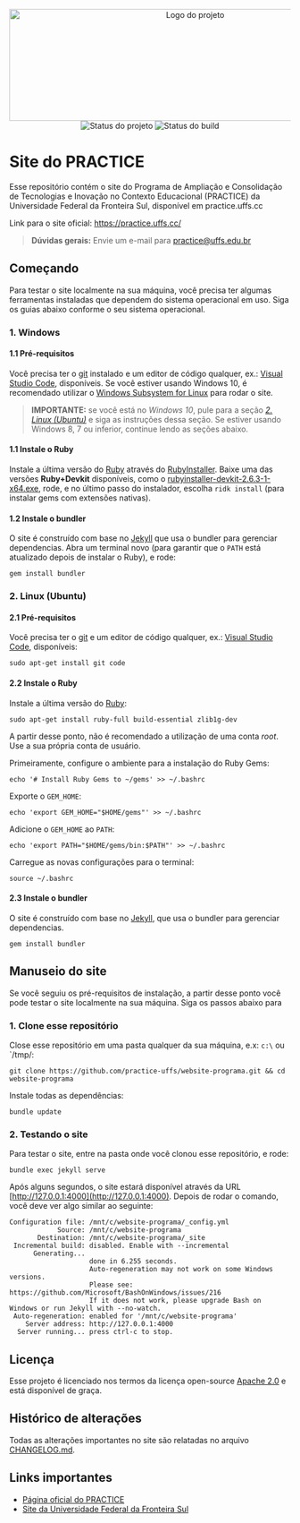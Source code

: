 <p align="center">
    <img width="650" height="200" src="https://github.com/practice-uffs/website-programa/blob/master/src/images/logo.png?raw=true" title="Logo do projeto"><br />
    <img src="https://img.shields.io/maintenance/yes/2020?style=for-the-badge" title="Status do projeto">
    <img src="https://img.shields.io/github/workflow/status/ccuffs/template/ci.uffs.cc?label=Build&logo=github&logoColor=white&style=for-the-badge" title="Status do build">
</p>

# Site do PRACTICE

Esse repositório contém o site do Programa de Ampliação e Consolidação de Tecnologias e Inovação no Contexto Educacional (PRACTICE) da Universidade Federal da Fronteira Sul, disponível em practice.uffs.cc

Link para o site oficial: https://practice.uffs.cc/

> **Dúvidas gerais:** Envie um e-mail para [practice@uffs.edu.br](mailto:practice@uffs.edu.br)

## Começando

Para testar o site localmente na sua máquina, você precisa ter algumas ferramentas instaladas que dependem do sistema operacional em uso. Siga os guias abaixo conforme o seu sistema operacional.

### 1. Windows
#### 1.1 Pré-requisitos

Você precisa ter o [git](https://gitforwindows.org/) instalado e um editor de código qualquer, ex.: [Visual Studio Code](https://code.visualstudio.com), disponíveis. Se você estiver usando Windows 10, é recomendado utilizar o [Windows Subsystem for Linux](https://docs.microsoft.com/en-us/windows/wsl/about) para rodar o site.

> **IMPORTANTE:** se você está no _Windows 10_, pule para a seção _[2. Linux (Ubuntu)](#2-Linux-Ubuntu)_ e siga as instruções dessa seção. Se estiver usando Windows 8, 7 ou inferior, continue lendo as seções abaixo.

#### 1.1 Instale o Ruby

Instale a última versão do [Ruby](https://www.ruby-lang.org) através do [RubyInstaller](https://rubyinstaller.org/downloads/). Baixe uma das versões **Ruby+Devkit** disponíveis, como o [rubyinstaller-devkit-2.6.3-1-x64.exe](https://github.com/oneclick/rubyinstaller2/releases/download/RubyInstaller-2.6.3-1/rubyinstaller-devkit-2.6.3-1-x64.exe), rode, e no último passo do instalador, escolha `ridk install` (para instalar gems com extensões nativas).

#### 1.2 Instale o bundler

O site é construído com base no [Jekyll](https://jekyllrb.com) que usa o bundler para gerenciar dependencias. Abra um terminal novo (para garantir que o `PATH` está atualizado depois de instalar o Ruby), e rode:

```
gem install bundler
```

### 2. Linux (Ubuntu)
#### 2.1 Pré-requisitos

Você precisa ter o [git](https://gitforwindows.org/) e um editor de código qualquer, ex.: [Visual Studio Code](https://code.visualstudio.com), disponíveis:

```
sudo apt-get install git code
```

#### 2.2 Instale o Ruby

Instale a última versão do [Ruby](https://www.ruby-lang.org):

```
sudo apt-get install ruby-full build-essential zlib1g-dev
```

A partir desse ponto, não é recomendado a utilização de uma conta _root_. Use a sua própria conta de usuário.

Primeiramente, configure o ambiente para a instalação do Ruby Gems: 

```
echo '# Install Ruby Gems to ~/gems' >> ~/.bashrc
```

Exporte o `GEM_HOME`:

```
echo 'export GEM_HOME="$HOME/gems"' >> ~/.bashrc
```

Adicione o `GEM_HOME` ao `PATH`:

```
echo 'export PATH="$HOME/gems/bin:$PATH"' >> ~/.bashrc
```

Carregue as novas configurações para o terminal:

```
source ~/.bashrc
```

#### 2.3 Instale o bundler

O site é construído com base no [Jekyll](https://jekyllrb.com), que usa o bundler para gerenciar dependencias.

```
gem install bundler
```

## Manuseio do site

Se você seguiu os pré-requisitos de instalação, a partir desse ponto você pode testar o site localmente na sua máquina. Siga os passos abaixo para 

### 1. Clone esse repositório

Close esse repositório em uma pasta qualquer da sua máquina, e.x: `c:\` ou `/tmp/:

```
git clone https://github.com/practice-uffs/website-programa.git && cd website-programa
```

Instale todas as dependências:

```
bundle update
```

### 2. Testando o site

Para testar o site, entre na pasta onde você clonou esse repositório, e rode:

```
bundle exec jekyll serve
```

Após alguns segundos, o site estará disponível através da URL [http://127.0.0.1:4000](http://127.0.0.1:4000).
Depois de rodar o comando, você deve ver algo similar ao seguinte:

```
Configuration file: /mnt/c/website-programa/_config.yml
            Source: /mnt/c/website-programa
       Destination: /mnt/c/website-programa/_site
 Incremental build: disabled. Enable with --incremental
      Generating...
                    done in 6.255 seconds.
                    Auto-regeneration may not work on some Windows versions.
                    Please see: https://github.com/Microsoft/BashOnWindows/issues/216
                    If it does not work, please upgrade Bash on Windows or run Jekyll with --no-watch.
 Auto-regeneration: enabled for '/mnt/c/website-programa'
    Server address: http://127.0.0.1:4000
  Server running... press ctrl-c to stop.
```


## Licença

Esse projeto é licenciado nos termos da licença open-source [Apache 2.0](https://choosealicense.com/licenses/apache-2.0/) e está disponível de graça.

## Histórico de alterações

Todas as alterações importantes no site são relatadas no arquivo [CHANGELOG.md](CHANGELOG.md).

## Links importantes

* [Página oficial do PRACTICE](https://practice.uffs.cc/)
* [Site da Universidade Federal da Fronteira Sul](https://www.uffs.edu.br)
